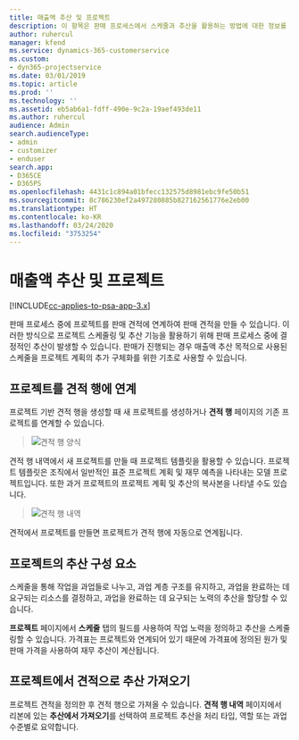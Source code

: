 ```yaml
---
title: 매출액 추산 및 프로젝트
description: 이 항목은 판매 프로세스에서 스케줄과 추산을 활용하는 방법에 대한 정보를 제공합니다.
author: ruhercul
manager: kfend
ms.service: dynamics-365-customerservice
ms.custom:
- dyn365-projectservice
ms.date: 03/01/2019
ms.topic: article
ms.prod: ''
ms.technology: ''
ms.assetid: eb5ab6a1-fdff-490e-9c2a-19aef493de11
ms.author: ruhercul
audience: Admin
search.audienceType:
- admin
- customizer
- enduser
search.app:
- D365CE
- D365PS
ms.openlocfilehash: 4431c1c894a01bfecc132575d8981ebc9fe50b51
ms.sourcegitcommit: 8c786230ef2a497280885b827162561776e2eb00
ms.translationtype: HT
ms.contentlocale: ko-KR
ms.lasthandoff: 03/24/2020
ms.locfileid: "3753254"
---
```

# <a name="sales-estimates-and-projects"></a>매출액 추산 및 프로젝트

[!INCLUDE[cc-applies-to-psa-app-3.x](../includes/cc-applies-to-psa-app-3x.md)]

판매 프로세스 중에 프로젝트를 판매 견적에 연계하여 판매 견적을 만들 수 있습니다. 이러한 방식으로 프로젝트 스케줄링 및 추산 기능을 활용하기 위해 판매 프로세스 중에 결정적인 추산이 발생할 수 있습니다. 판매가 진행되는 경우 매출액 추산 목적으로 사용된 스케줄을 프로젝트 계획의 추가 구체화를 위한 기초로 사용할 수 있습니다.

## <a name="linking-a-project-to-a-quote-line"></a>프로젝트를 견적 행에 연계

프로젝트 기반 견적 행을 생성할 때 새 프로젝트를 생성하거나 **견적 행** 페이지의 기존 프로젝트를 연계할 수 있습니다. 

> ![견적 행 양식](media/project-8.png)
 
견적 행 내역에서 새 프로젝트를 만들 때 프로젝트 템플릿을 활용할 수 있습니다. 프로젝트 템플릿은 조직에서 일반적인 표준 프로젝트 계획 및 재무 예측을 나타내는 모델 프로젝트입니다. 또한 과거 프로젝트의 프로젝트 계획 및 추산의 복사본을 나타낼 수도 있습니다.

> ![견적 행 내역](media/project-9.png)
  
견적에서 프로젝트를 만들면 프로젝트가 견적 행에 자동으로 연계됩니다.

## <a name="components-of-estimates-in-a-project"></a>프로젝트의 추산 구성 요소

스케줄을 통해 작업을 과업들로 나누고, 과업 계층 구조를 유지하고, 과업을 완료하는 데 요구되는 리소스를 결정하고, 과업을 완료하는 데 요구되는 노력의 추산을 할당할 수 있습니다.

**프로젝트** 페이지에서 **스케줄** 탭의 필드를 사용하여 작업 노력을 정의하고 추산을 스케줄링할 수 있습니다. 가격표는 프로젝트와 연계되어 있기 때문에 가격표에 정의된 원가 및 판매 가격을 사용하여 재무 추산이 계산됩니다.

## <a name="importing-estimates-from-a-project-into-a-quote"></a>프로젝트에서 견적으로 추산 가져오기

프로젝트 견적을 정의한 후 견적 행으로 가져올 수 있습니다. **견적 행 내역** 페이지에서 리본에 있는 **추산에서 가져오기**를 선택하여 프로젝트 추산을 처리 타입, 역할 또는 과업 수준별로 요약합니다.
